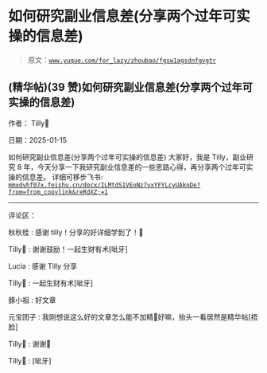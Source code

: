 # 如何研究副业信息差(分享两个过年可实操的信息差)

> 原文：[`www.yuque.com/for_lazy/zhoubao/fgsw1agsdnfgvgtr`](https://www.yuque.com/for_lazy/zhoubao/fgsw1agsdnfgvgtr)

## (精华帖)(39 赞)如何研究副业信息差(分享两个过年可实操的信息差)

作者： Tilly🍁

日期：2025-01-15

如何研究副业信息差(分享两个过年可实操的信息差)
大家好，我是 Tilly，副业研究 8 年，今天分享一下我研究副业信息差的一些思路心得，再分享两个过年可实操的信息差。 详细可移步飞书: [`mmxdvhf07x.feishu.cn/docx/ILMtdS1VEoNz7vxYFYLcyUAknDe?from=from_copylink&reRdXZ;=1`](https://mmxdvhf07x.feishu.cn/docx/ILMtdS1VEoNz7vxYFYLcyUAknDe?from=from_copylink&reRdXZ;=1)

* * *

评论区：

秋秋桂 : 感谢 tilly！分享的好详细学到了！🌹

Tilly🍁 : 谢谢鼓励！一起生财有术[呲牙]

Lucia : 感谢 Tilly 分享

Tilly🍁 : 一起生财有术[呲牙]

豚小祖 : 好文章

元宝团子 : 我刚想说这么好的文章怎么能不加精😤好嘛，抬头一看居然是精华帖[捂脸]

Tilly🍁 : 谢谢🙏

Tilly🍁 : [呲牙]
